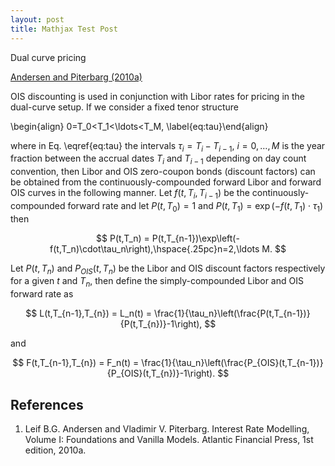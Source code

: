 ```yaml
---
layout: post
title: Mathjax Test Post
---
```

Dual curve pricing

[Andersen and Piterbarg (2010a)](#references)

OIS discounting is used in conjunction with Libor rates for pricing in the dual-curve setup. If we consider a fixed tenor structure

\begin{align}
0=T_0<T_1<\ldots<T_M,
\label{eq:tau}\end{align}

where in Eq. \eqref{eq:tau} the intervals $\tau_i=T_{i}-T_{i-1}$, $i=0,\ldots,M$ is the year fraction between the accrual dates $T_i$ and $T_{i-1}$ depending on day count convention, then Libor and OIS zero-coupon bonds (discount factors) can be obtained from the continuously-compounded forward Libor and forward OIS curves in the following manner. Let $f(t,T_{i},T_{i-1})$ be the continuously-compounded forward rate and let $P(t,T_0)=1$ and $P(t,T_1)=\exp(-f(t,T_1)\cdot\tau_1)$ then

$$
P(t,T_n) = P(t,T_{n-1})\exp\left(-f(t,T_n)\cdot\tau_n\right),\hspace{.25pc}n=2,\ldots M.
$$

Let $P(t,T_n)$ and $P_{OIS}(t,T_n)$ be the Libor and OIS discount factors respectively for a given $t$ and $T_n$, then define the simply-compounded Libor and OIS forward rate as

$$
L(t,T_{n-1},T_{n}) = L_n(t) = \frac{1}{\tau_n}\left(\frac{P(t,T_{n-1})}{P(t,T_{n})}-1\right),
$$

and

$$
F(t,T_{n-1},T_{n}) = F_n(t) = \frac{1}{\tau_n}\left(\frac{P_{OIS}(t,T_{n-1})}{P_{OIS}(t,T_{n})}-1\right).
$$

## References
1. Leif B.G. Andersen and Vladimir V. Piterbarg. Interest Rate Modelling, Volume I: Foundations and Vanilla Models. Atlantic Financial Press, 1st edition, 2010a.
